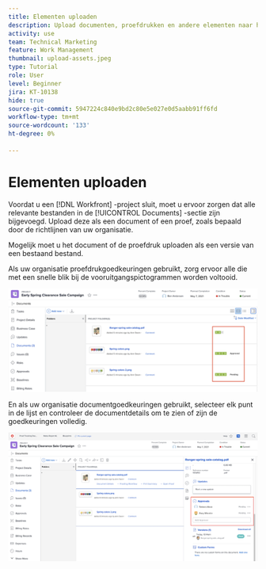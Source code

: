 ```yaml
---
title: Elementen uploaden
description: Upload documenten, proefdrukken en andere elementen naar het project voordat u het sluit om ervoor te zorgen dat alle relevante gegevens aan het project zijn gekoppeld.
activity: use
team: Technical Marketing
feature: Work Management
thumbnail: upload-assets.jpeg
type: Tutorial
role: User
level: Beginner
jira: KT-10138
hide: true
source-git-commit: 5947224c840e9bd2c80e5e027e0d5aabb91ff6fd
workflow-type: tm+mt
source-wordcount: '133'
ht-degree: 0%

---
```


# Elementen uploaden

Voordat u een [!DNL Workfront] -project sluit, moet u ervoor zorgen dat alle relevante bestanden in de [!UICONTROL Documents] -sectie zijn bijgevoegd. Upload deze als een document of een proef, zoals bepaald door de richtlijnen van uw organisatie.

Mogelijk moet u het document of de proefdruk uploaden als een versie van een bestaand bestand.

Als uw organisatie proefdrukgoedkeuringen gebruikt, zorg ervoor alle die met een snelle blik bij de vooruitgangspictogrammen worden voltooid.

![ pagina van Documenten die de pictogrammen van de proefvooruitgang tonen ](assets/planner-fund-proof-progress-icons.png)

En als uw organisatie documentgoedkeuringen gebruikt, selecteer elk punt in de lijst en controleer de documentdetails om te zien of zijn de goedkeuringen volledig.

![ Kzij samenvatting op de pagina van Documenten die documentgoedkeuring tonen ](assets/planner-fund-document-approval.png)

<!---
learn more urls
Create proofs
Add new documents to Workfront
--->
